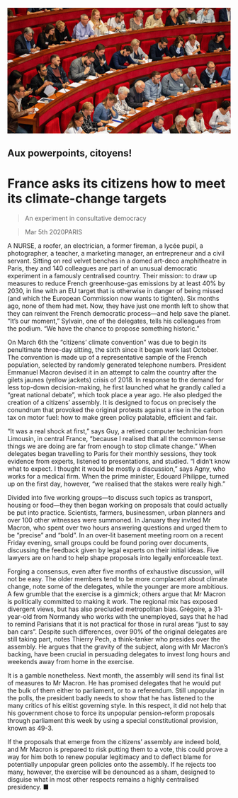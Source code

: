 ![](./images/20200307_EUP004_0.jpg)

## Aux powerpoints, citoyens!

# France asks its citizens how to meet its climate-change targets

> An experiment in consultative democracy

> Mar 5th 2020PARIS

A NURSE, a roofer, an electrician, a former fireman, a lycée pupil, a photographer, a teacher, a marketing manager, an entrepreneur and a civil servant. Sitting on red velvet benches in a domed art-deco amphitheatre in Paris, they and 140 colleagues are part of an unusual democratic experiment in a famously centralised country. Their mission: to draw up measures to reduce French greenhouse-gas emissions by at least 40% by 2030, in line with an EU target that is otherwise in danger of being missed (and which the European Commission now wants to tighten). Six months ago, none of them had met. Now, they have just one month left to show that they can reinvent the French democratic process—and help save the planet. “It’s our moment,” Sylvain, one of the delegates, tells his colleagues from the podium. “We have the chance to propose something historic.”

On March 6th the “citizens’ climate convention” was due to begin its penultimate three-day sitting, the sixth since it began work last October. The convention is made up of a representative sample of the French population, selected by randomly generated telephone numbers. President Emmanuel Macron devised it in an attempt to calm the country after the gilets jaunes (yellow jackets) crisis of 2018. In response to the demand for less top-down decision-making, he first launched what he grandly called a “great national debate”, which took place a year ago. He also pledged the creation of a citizens’ assembly. It is designed to focus on precisely the conundrum that provoked the original protests against a rise in the carbon tax on motor fuel: how to make green policy palatable, efficient and fair.

“It was a real shock at first,” says Guy, a retired computer technician from Limousin, in central France, “because I realised that all the common-sense things we are doing are far from enough to stop climate change.” When delegates began travelling to Paris for their monthly sessions, they took evidence from experts, listened to presentations, and studied. “I didn’t know what to expect. I thought it would be mostly a discussion,” says Agny, who works for a medical firm. When the prime minister, Edouard Philippe, turned up on the first day, however, “we realised that the stakes were really high.”

Divided into five working groups—to discuss such topics as transport, housing or food—they then began working on proposals that could actually be put into practice. Scientists, farmers, businessmen, urban planners and over 100 other witnesses were summoned. In January they invited Mr Macron, who spent over two hours answering questions and urged them to be “precise” and “bold”. In an over-lit basement meeting room on a recent Friday evening, small groups could be found poring over documents, discussing the feedback given by legal experts on their initial ideas. Five lawyers are on hand to help shape proposals into legally enforceable text.

Forging a consensus, even after five months of exhaustive discussion, will not be easy. The older members tend to be more complacent about climate change, note some of the delegates, while the younger are more ambitious. A few grumble that the exercise is a gimmick; others argue that Mr Macron is politically committed to making it work. The regional mix has exposed divergent views, but has also precluded metropolitan bias. Grégoire, a 31-year-old from Normandy who works with the unemployed, says that he had to remind Parisians that it is not practical for those in rural areas “just to say ban cars”. Despite such differences, over 90% of the original delegates are still taking part, notes Thierry Pech, a think-tanker who presides over the assembly. He argues that the gravity of the subject, along with Mr Macron’s backing, have been crucial in persuading delegates to invest long hours and weekends away from home in the exercise.

It is a gamble nonetheless. Next month, the assembly will send its final list of measures to Mr Macron. He has promised delegates that he would put the bulk of them either to parliament, or to a referendum. Still unpopular in the polls, the president badly needs to show that he has listened to the many critics of his elitist governing style. In this respect, it did not help that his government chose to force its unpopular pension-reform proposals through parliament this week by using a special constitutional provision, known as 49-3.

If the proposals that emerge from the citizens’ assembly are indeed bold, and Mr Macron is prepared to risk putting them to a vote, this could prove a way for him both to renew popular legitimacy and to deflect blame for potentially unpopular green policies onto the assembly. If he rejects too many, however, the exercise will be denounced as a sham, designed to disguise what in most other respects remains a highly centralised presidency. ■